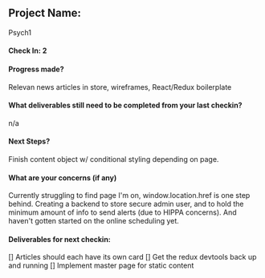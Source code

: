 ## Project Name:
Psych1

#### Check In: 2


#### Progress made?
Relevan news articles in store, wireframes, React/Redux boilerplate

#### What deliverables still need to be completed from your last checkin?
n/a

#### Next Steps?
Finish content object w/ conditional styling depending on page. 

#### What are your concerns (if any)
Currently struggling to find page I'm on, window.location.href is one step behind. Creating a backend to store secure admin user, and to hold the minimum amount of info to send alerts (due to HIPPA concerns). And haven't gotten started on the online scheduling yet.

#### Deliverables for next checkin:

[] Articles should each have its own card
[] Get the redux devtools back up and running
[] Implement master page for static content
